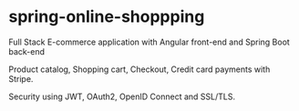 # spring-online-shoppping 
Full Stack E-commerce application with Angular front-end and Spring Boot back-end

Product catalog,
Shopping cart,
Checkout,
Credit card payments with Stripe.

Security using JWT, OAuth2, OpenID Connect and SSL/TLS.
 
